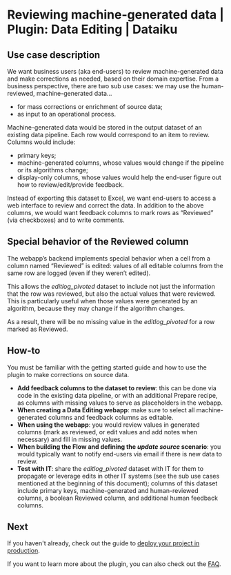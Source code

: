 # Reviewing machine-generated data | Plugin: Data Editing | Dataiku

## Use case description

We want business users (aka end-users) to review machine-generated data and make corrections as needed, based on their domain expertise. From a business perspective, there are two sub use cases: we may use the human-reviewed, machine-generated data...

* for mass corrections or enrichment of source data;
* as input to an operational process.

Machine-generated data would be stored in the output dataset of an existing data pipeline. Each row would correspond to an item to review. Columns would include:

* primary keys;
* machine-generated columns, whose values would change if the pipeline or its algorithms change;
* display-only columns, whose values would help the end-user figure out how to review/edit/provide feedback.

Instead of exporting this dataset to Excel, we want end-users to access a web interface to review and correct the data. In addition to the above columns, we would want feedback columns to mark rows as “Reviewed” (via checkboxes) and to write comments.

## Special behavior of the Reviewed column

The webapp’s backend implements special behavior when a cell from a column named “Reviewed” is edited: values of all editable columns from the same row are logged (even if they weren’t edited).

This allows the _editlog\_pivoted_ dataset to include not just the information that the row was reviewed, but also the actual values that were reviewed. This is particularly useful when those values were generated by an algorithm, because they may change if the algorithm changes.

As a result, there will be no missing value in the _editlog\_pivoted_ for a row marked as Reviewed.

## How-to

You must be familiar with the getting started guide and how to use the plugin to make corrections on source data.

* **Add feedback columns to the dataset to review**: this can be done via code in the existing data pipeline, or with an additional Prepare recipe, as columns with missing values to serve as placeholders in the webapp.
* **When creating a Data Editing webapp**: make sure to select all machine-generated columns and feedback columns as editable.
* **When using the webapp**: you would review values in generated columns (mark as reviewed, or edit values and add notes when necessary) and fill in missing values.
* **When building the Flow and defining the _update source_ scenario**: you would typically want to notify end-users via email if there is new data to review.
* **Test with IT**: share the _editlog\_pivoted_ dataset with IT for them to propagate or leverage edits in other IT systems (see the sub use cases mentioned at the beginning of this document); columns of this dataset include primary keys, machine-generated and human-reviewed columns, a boolean Reviewed column, and additional human feedback columns.

## Next

If you haven't already, check out the guide to [deploy your project in production](deploy).

If you want to learn more about the plugin, you can also check out the [FAQ](faq).
